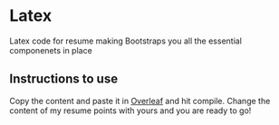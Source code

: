 # Latex

Latex code for resume making
Bootstraps you all the essential componenets in place

## Instructions to use
Copy the content and paste it in [Overleaf](https://www.overleaf.com) and hit compile.
Change the content of my resume points with yours and you are ready to go!
